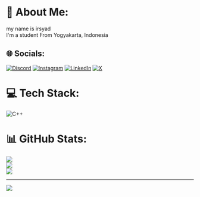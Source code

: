 # 💫 About Me:
my name is irsyad <br>I'm a student From Yogyakarta, Indonesia


## 🌐 Socials:
[![Discord](https://img.shields.io/badge/Discord-%237289DA.svg?logo=discord&logoColor=white)](https://discord.gg/icaddd08_09559) [![Instagram](https://img.shields.io/badge/Instagram-%23E4405F.svg?logo=Instagram&logoColor=white)](https://instagram.com/irsyad.rm) [![LinkedIn](https://img.shields.io/badge/LinkedIn-%230077B5.svg?logo=linkedin&logoColor=white)]((https://www.linkedin.com/in/irsyad-rahmad-678921289?utm_source=share&utm_campaign=share_via&utm_content=profile&utm_medium=android_app)) [![X](https://img.shields.io/badge/X-black.svg?logo=X&logoColor=white)](https://x.com/irsyadrm) 

# 💻 Tech Stack:
![C++](https://img.shields.io/badge/c++-%2300599C.svg?style=for-the-badge&logo=c%2B%2B&logoColor=white)
# 📊 GitHub Stats:
![](https://github-readme-stats.vercel.app/api?username=icad08&theme=dark&hide_border=false&include_all_commits=false&count_private=false)<br/>
![](https://github-readme-streak-stats.herokuapp.com/?user=icad08&theme=dark&hide_border=false)<br/>
![](https://github-readme-stats.vercel.app/api/top-langs/?username=icad08&theme=dark&hide_border=false&include_all_commits=false&count_private=false&layout=compact)

---
[![](https://visitcount.itsvg.in/api?id=icad08&icon=0&color=0)](https://visitcount.itsvg.in)

<!-- Proudly created with GPRM ( https://gprm.itsvg.in ) -->
